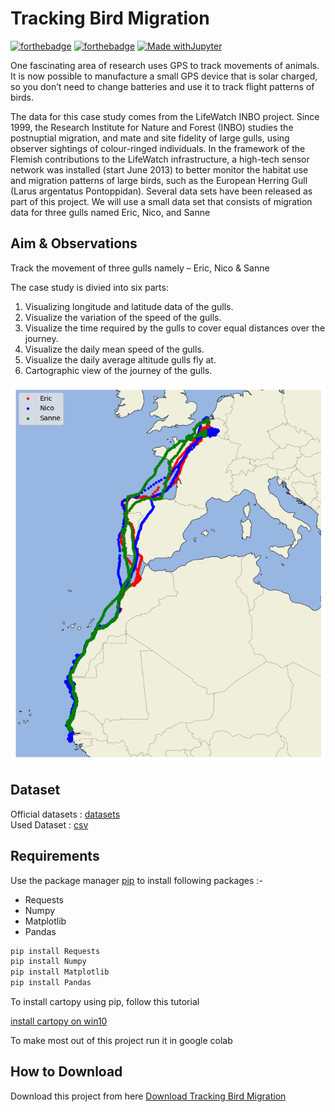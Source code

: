 # Tracking Bird Migration

[![forthebadge](https://forthebadge.com/images/badges/built-with-love.svg)](https://forthebadge.com)
[![forthebadge](https://forthebadge.com/images/badges/made-with-python.svg)](https://forthebadge.com)
[![Made withJupyter](https://img.shields.io/badge/Made%20with-Jupyter-orange?style=for-the-badge&logo=Jupyter)](https://jupyter.org/try)

One fascinating area of research uses GPS to track movements of animals. It is now possible to manufacture a small GPS device that is solar charged, so you don’t need to change batteries and use it to track flight patterns of birds.

The data for this case study comes from the LifeWatch INBO project. Since 1999, the Research Institute for Nature and Forest (INBO) studies the postnuptial migration, and mate and site fidelity of large gulls, using observer sightings of colour-ringed individuals. In the framework of the Flemish contributions to the LifeWatch infrastructure, a high-tech sensor network was installed (start June 2013) to better monitor the habitat use and migration patterns of large birds, such as the European Herring Gull (Larus argentatus Pontoppidan). Several data sets have been released as part of this project. We will use a small data set that consists of migration data for three gulls named Eric, Nico, and Sanne

## Aim & Observations

Track the movement of three gulls namely – Eric, Nico & Sanne

The case study is divied into six parts:

1. Visualizing longitude and latitude data of the gulls.
2. Visualize the variation of the speed of the gulls.
3. Visualize the time required by the gulls to cover equal distances over the journey.
4. Visualize the daily mean speed of the gulls.
5. Visualize the daily average altitude gulls fly at.
6. Cartographic view of the journey of the gulls.

![Alt text](visualization.png?raw=true "Tracking Bird Migration")

## Dataset 

Official datasets : [datasets](https://inbo.carto.com/u/lifewatch/datasets) \
Used Dataset : [csv](https://d37djvu3ytnwxt.cloudfront.net/assets/courseware/v1/c72498a54a4513c2eb4ec005adc0010c/asset-v1:HarvardX+PH526x+3T2016+type@asset+block/bird_tracking.csv)

## Requirements

Use the package manager [pip](https://pip.pypa.io/en/stable/) to install following packages :-
* Requests
* Numpy
* Matplotlib
* Pandas

```bash
pip install Requests
pip install Numpy
pip install Matplotlib
pip install Pandas
```

To install cartopy using pip, follow this tutorial

[install cartopy on win10](https://youtu.be/PGNzs1I6tf0)


To make most out of this project run it in google colab

## How to Download

Download this project from here [Download Tracking Bird Migration](https://downgit.github.io/#/home?url=https://github.com/pyGuru123/Data-Analysis-and-Visualization/tree/main/Tracking%20Bird%20Migration)
